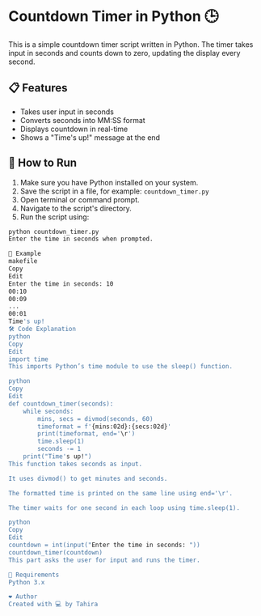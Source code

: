 # Countdown Timer in Python 🕒

This is a simple countdown timer script written in Python. The timer takes input in seconds and counts down to zero, updating the display every second.

## 📋 Features

- Takes user input in seconds
- Converts seconds into MM:SS format
- Displays countdown in real-time
- Shows a "Time's up!" message at the end

## 🚀 How to Run

1. Make sure you have Python installed on your system.
2. Save the script in a file, for example: `countdown_timer.py`
3. Open terminal or command prompt.
4. Navigate to the script's directory.
5. Run the script using:

```bash
python countdown_timer.py
Enter the time in seconds when prompted.

🧠 Example
makefile
Copy
Edit
Enter the time in seconds: 10
00:10
00:09
...
00:01
Time's up!
🛠️ Code Explanation
python
Copy
Edit
import time
This imports Python’s time module to use the sleep() function.

python
Copy
Edit
def countdown_timer(seconds):
    while seconds:
        mins, secs = divmod(seconds, 60)
        timeformat = f'{mins:02d}:{secs:02d}'
        print(timeformat, end='\r')
        time.sleep(1)
        seconds -= 1
    print("Time's up!")
This function takes seconds as input.

It uses divmod() to get minutes and seconds.

The formatted time is printed on the same line using end='\r'.

The timer waits for one second in each loop using time.sleep(1).

python
Copy
Edit
countdown = int(input("Enter the time in seconds: "))
countdown_timer(countdown)
This part asks the user for input and runs the timer.

📎 Requirements
Python 3.x

❤️ Author
Created with 💻 by Tahira

